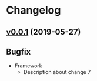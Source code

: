 # Changelog

## [v0.0.1](https://github.com/Marcisbee/release-bot/compare/master@{1day}...v0.0.1) (2019-05-27)
## Bugfix
- Framework
  - Description about change 7
